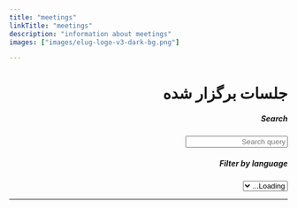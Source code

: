 ```yaml
---
title: "meetings"
linkTitle: "meetings"
description: "information about meetings"
images: ["images/elug-logo-v3-dark-bg.png"]

---
```


<div class="hero -mt-5 pb-0" style="min-height: 80vh" dir="rtl">
<div class="container push-down mb-5">
  <div class="row mb-2">
    <div class="col-12">
      <h1 class="font-weight-bold">جلسات برگزار شده</h1>
    </div>
  </div>
  <div class="row">
    <div class="col">
      <div class="form-group">
        <h5><label class="d-block" for="search">Search</label></h5>
        <input type="search" placeholder="Search query" class="form-control" 
          id="search" oninput="updateEnvItems()">
      </div>
    </div>
    <div class="col">
      <div class="form-group">
        <h5><label class="d-block" for="filter-lang">Filter by language</label></h5>
        <select class="form-control" id="filter-lang" onchange="updateEnvItems()">
          <option value="" selected disabled>Loading...</option>
        </select>
      </div>
    </div>
  </div>

  <div class="row" id="env-list"></div>
</div>










---
</div>



